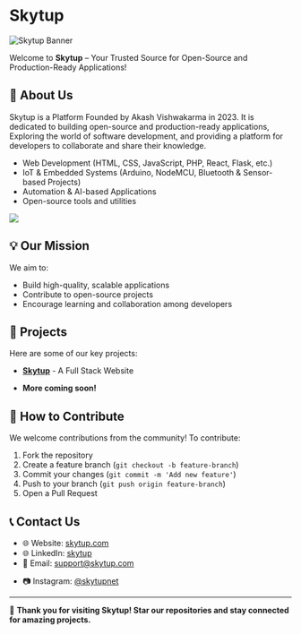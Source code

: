 # Skytup
![Skytup Banner](https://avatars.githubusercontent.com/u/196995051?s=200&v=4)

Welcome to **Skytup** – Your Trusted Source for Open-Source and Production-Ready Applications!

## 🚀 About Us
Skytup is a Platform Founded by Akash Vishwakarma in 2023. It is dedicated to building open-source and production-ready applications, Exploring the world of software development, and providing a platform for developers to collaborate and share their knowledge.
- Web Development (HTML, CSS, JavaScript, PHP, React, Flask, etc.)
- IoT & Embedded Systems (Arduino, NodeMCU, Bluetooth & Sensor-based Projects)
- Automation & AI-based Applications
- Open-source tools and utilities

![](https://komarev.com/ghpvc/?username=skytup)
## 💡 Our Mission
We aim to:
- Build high-quality, scalable applications
- Contribute to open-source projects
- Encourage learning and collaboration among developers

## 📂 Projects
Here are some of our key projects:
- **[Skytup](https://www.skytup.com/)** - A Full Stack Website
<!-- - **[Project Name 2](https://github.com/skytup/project2)** - Description -->
- **More coming soon!**

## 🎯 How to Contribute
We welcome contributions from the community! To contribute:
1. Fork the repository
2. Create a feature branch (`git checkout -b feature-branch`)
3. Commit your changes (`git commit -m 'Add new feature'`)
4. Push to your branch (`git push origin feature-branch`)
5. Open a Pull Request

## 📞 Contact Us
- 🌐 Website: [skytup.com](https://skytup.com)
- 🌐 LinkedIn: [skytup](https://www.linkedin.com/company/skytup)
- 📧 Email: [support@skytup.com](mailto:support@skytup.com)
<!-- - 🐦 Twitter: [@skytup_official](https://twitter.com/skytup_official) -->
- 📷 Instagram: [@skytupnet](https://instagram.com/skytupnet)

---
💙 **Thank you for visiting Skytup! Star our repositories and stay connected for amazing projects.**

